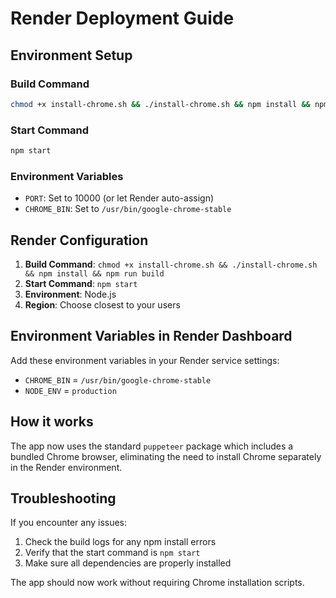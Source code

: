 # Render Deployment Guide

## Environment Setup

### Build Command
```bash
chmod +x install-chrome.sh && ./install-chrome.sh && npm install && npm run build
```

### Start Command
```bash
npm start
```

### Environment Variables
- `PORT`: Set to 10000 (or let Render auto-assign)
- `CHROME_BIN`: Set to `/usr/bin/google-chrome-stable`

## Render Configuration

1. **Build Command**: `chmod +x install-chrome.sh && ./install-chrome.sh && npm install && npm run build`
2. **Start Command**: `npm start`
3. **Environment**: Node.js
4. **Region**: Choose closest to your users

## Environment Variables in Render Dashboard

Add these environment variables in your Render service settings:

- `CHROME_BIN` = `/usr/bin/google-chrome-stable`
- `NODE_ENV` = `production`

## How it works

The app now uses the standard `puppeteer` package which includes a bundled Chrome browser, eliminating the need to install Chrome separately in the Render environment.

## Troubleshooting

If you encounter any issues:

1. Check the build logs for any npm install errors
2. Verify that the start command is `npm start`
3. Make sure all dependencies are properly installed

The app should now work without requiring Chrome installation scripts. 